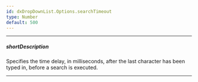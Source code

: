 ```yaml
---
id: dxDropDownList.Options.searchTimeout
type: Number
default: 500
---
```

---
##### shortDescription
Specifies the time delay, in milliseconds, after the last character has been typed in, before a search is executed.

---
